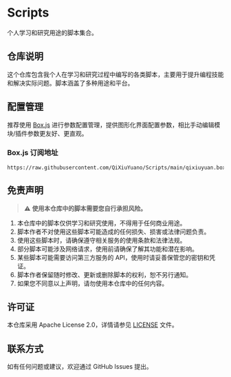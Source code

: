 # Scripts

个人学习和研究用途的脚本集合。

## 仓库说明

这个仓库包含我个人在学习和研究过程中编写的各类脚本，主要用于提升编程技能和解决实际问题。脚本涵盖了多种用途和平台。

## 配置管理

推荐使用 [Box.js](https://github.com/chavyleung/boxjs) 进行参数配置管理，提供图形化界面配置参数，相比手动编辑模块/插件参数更友好、更直观。

### Box.js 订阅地址
```
https://raw.githubusercontent.com/QiXiuYuano/Scripts/main/qixiuyuan.boxjs.json
```

## 免责声明

> :warning: **使用本仓库中的脚本需要您自行承担风险。**

1. 本仓库中的脚本仅供学习和研究使用，不得用于任何商业用途。
2. 脚本作者不对使用这些脚本可能造成的任何损失、损害或法律问题负责。
3. 使用这些脚本时，请确保遵守相关服务的使用条款和法律法规。
4. 部分脚本可能涉及网络请求，使用前请确保了解其功能和潜在影响。
5. 某些脚本可能需要访问第三方服务的 API，使用时请妥善保管您的密钥和凭证。
6. 脚本作者保留随时修改、更新或删除脚本的权利，恕不另行通知。
7. 如果您不同意以上声明，请勿使用本仓库中的任何内容。

## 许可证

本仓库采用 Apache License 2.0，详情请参见 [LICENSE](LICENSE) 文件。

## 联系方式

如有任何问题或建议，欢迎通过 GitHub Issues 提出。
